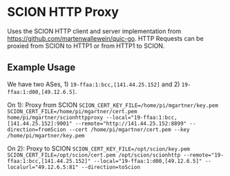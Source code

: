 # SCION HTTP Proxy
Uses the SCION HTTP client and server implementation from https://github.com/martenwallewein/quic-go. HTTP Requests can be proxied from SCION to HTTP1 or from HTTP1 to SCION.

## Example  Usage
We have two ASes, 1) `19-ffaa:1:bcc,[141.44.25.152]` and 2) `19-ffaa:1:d00,[49.12.6.5]`.

On 1): Proxy from SCION
`SCION_CERT_KEY_FILE=/home/pi/mgartner/key.pem SCION_CERT_FILE=/home/pi/mgartner/cert.pem home/pi/mgartner/scionhttpproxy --local="19-ffaa:1:bcc,[141.44.25.152]:9001" --remote="http://141.44.25.152:8899" --direction=fromScion --cert /home/pi/mgartner/cert.pem --key /home/pi/mgartner/key.pem`

On 2): Proxy to SCION
`SCION_CERT_KEY_FILE=/opt/scion/key.pem SCION_CERT_FILE=/opt/scion/cert.pem /opt/scion/scionhttp --remote="19-ffaa:1:bcc,[141.44.25.152]" --local="19-ffaa:1:d00,[49.12.6.5]" --localurl="49.12.6.5:81" --direction=toScion`

